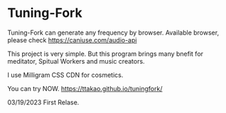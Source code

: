 # Tuning-Fork
Tuning-Fork can generate any frequency by browser.
Available browser, please check https://caniuse.com/audio-api

This project is very simple.
But this program brings many bnefit for meditator, Spitual Workers and music creators.

I use Milligram CSS CDN for cosmetics.

You can try NOW. 
https://ttakao.github.io/tuningfork/

03/19/2023 First Relase.
